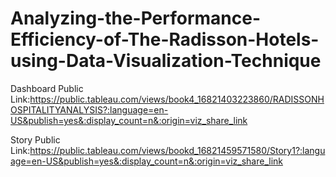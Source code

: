 # Analyzing-the-Performance-Efficiency-of-The-Radisson-Hotels-using-Data-Visualization-Technique

Dashboard Public Link:https://public.tableau.com/views/book4_16821403223860/RADISSONHOSPITALITYANALYSIS?:language=en-US&publish=yes&:display_count=n&:origin=viz_share_link

Story Public Link:https://public.tableau.com/views/bookd_16821459571580/Story1?:language=en-US&publish=yes&:display_count=n&:origin=viz_share_link
